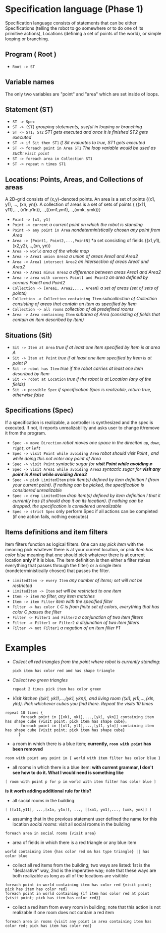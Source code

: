 # Specification language (Phase 1)
Specification language consists of statements that can be either Specifications (telling the robot to go somewhere or to do one of its primitive actions), Locations (defining a set of points of the world), or simple looping or branching.

## Program ( Root )
 
  - `Root -> ST`

## Variable names
The only two variables are "point" and "area" which are set inside of loops.

## Statement (ST)
 
 - `ST -> Spec`
 - `ST -> {ST}` *grouping statements, useful in looping or branching*
 - `ST -> ST1; ST2` *ST1 gets executed and once it is finished ST2 gets executed*
 - `ST -> if Sit then ST1`  *If Sit evaluates to true, ST1 gets executed*
 - `ST -> foreach point in Area ST1` *The loop variable would be used as such: `visit point`*
 - `ST -> foreach area in Collection ST1`
 - `ST -> repeat n times ST1`

## Locations: Points, Areas, and Collections of areas
A 2D-grid consists of (x,y)-denoted points. An area is a set of points {(x1, y1), ..., (xn, yn)}. A collection of areas is a set of sets of points { {(x11, y11),..., (x1n,y1n)},...,{(xm1,ym1),...,(xmk, ymk)}}

  - `Point -> [x1, y1]`
  - `Point -> current` *a current point on which the robot is standing*
  - `Point -> any point in Area` *nondeterministically chosen any point from Area*
  - `Area -> [Point1, Point2,...,PointN]` *a set consisting of fields {(x1,y1),(x2,y2),...,(xn, yn)}
  - `Area -> world` *area of the whole map*
  - `Area -> Area1 union Area2` *a union of areas Area1 and Area2*
  - `Area -> Area1 intersect Area2` *an intersection of areas Area1 and Area2*
  - `Area -> Area1 minus Area2` *a difference between areas Area1 and Area2*
  - `Area -> area with corners Point1 and Point2` *an area defined by corners Point1 and Point2*
  - `Collection -> [Area1, Area2,..., AreaN]` *a set of areas (set of sets of points)*
  - `Collection -> Collection containing Item` *subcollection of Collection consisting of areas that contain an item as specified by Item*
  - `Collection -> all rooms` *collection of all predefined rooms*
  - `Area -> Area containing Item` *subarea of Area (consisting of fields that contain an item described by Item)*


## Situations (Sit)
 
 - `Sit -> Item at Area` *true if at least one item specified by Item is at area A*
 - `Sit -> Item at Point` *true if at least one item specified by Item is at point P*
 - `Sit -> robot has Item` *true if the robot carries at least one item described by Item*
 - `Sit -> robot at Location` *true if the robot is at Location (any of the fields)*
 - `Sit -> possible Spec`  *if specification Spec is realizable, return true, otherwise false*

## Specifications (Spec)
If a specification is realizable, a controller is synthesized and the spec is executed. If not, it reports unrealizability and asks user to change it/remove it from the program. 
 
  - `Spec -> move Direction` *robot moves one space in the direciton `up`, `down`, `right`, or `left`*
  - `Spec -> visit Point while avoiding Area`  *robot should visit Point , and while doing this not enter any point of Area* 
  - `Spec -> visit Point`  *syntactic sugar for __visit Point while avoiding $`\emptyset`$__* 
  - `Spec -> visit Area1 while avoiding Area2` *syntactic sugar for __visit any point in Area1 while avoiding Area2__*
  - `Spec -> pick LimitedItem` *pick item(s) defined by item definition I (from your current point). If nothing can be picked, the specification is considered unrealizable*
  - `Spec -> drop LimitedItem` *drop item(s) defined by item definition I that it currently has (it should drop it on its location). If nothing can be dropped, the specification is considered unrealizable*
  - `Spec -> strict Spec` only perform Spec if all actions can be completed (if one action fails, nothing executes)

## Items definitions and item filters
Item filters function as logical filters. One can say _pick item_ with the meaning pick whatever there is at your current location, or _pick item has color blue_ meaning that one should pick whatever there is at current location **only** if it is blue. The item definition is then either a filter (takes everything that passes through the filter) or a single item (nondeterministically chosen) that passes the filter.

  - `LimitedItem -> every Item` _any number of items; set will not be restricted_
  - `LimitedItem -> Item` _set will be restricted to one item_
  - `Item -> item` _no filter, any item matches_
  - `Item -> item Filter` _item with the specified filter_
  - `Filter -> has color C` _C is from finite set of colors, everything that has color C passes the filter_
  - `Filter -> Filter1 and Filter2`  _a conjunction of two item filters_
  - `Filter -> Filter1 or Filter2` _a disjunction of two item filters_
  - `Filter -> not Filter1` _a negation of an item filter F1_
 

# Examples
  - *Collect all red triangles from the point where robot is currently standing*: 
    ```
    pick item has color red and has shape triangle
    ```
    
  - *Collect two green triangles*
     ```
    repeat 2 times pick item has color green
    ```
    
  - *Visit kitchen ((xk1, yk1),...,(yk1, ykn)), and living room ((xl1, yl1),...,(xln, yln)). Pick whichever cubes you find there. Repeat the visits 10 times*
```    
repeat 10 times {
       foreach point in [[xk1, yk1],...,[yk1, ykn]] containing item has shape cube {visit point; pick item has shape cube}; 
       foreach point in [[xl1, yl1],...,[yl1, yln]] containing item has shape cube {visit point; pick item has shape cube}
      }
```
      
  - a room in which there is a blue item; **currently, `room with point` has been removed**
  ```
  room with point any point in { world with item filter has color blue }
  ```
  - all rooms in which there is a blue item:
  **with current grammar, I don't see how to do it. What I would need is something like**
  ```
  [ room with point p for p in world with item filter has color blue ]
  ```
  **is it worth adding additional rule for this?**
  
  - all social rooms in the building
  ```
  [ [[x11,y11], ...,[x1n, y1n]], ..., [[xm1, ym1],..., [xmk, ymk]] ]
  ```
  
  - assuming that in the previous statement user defined the name for this location *social rooms*: visit all social rooms in the building
  ```
  foreach area in social rooms {visit area}
  ```
  
  - area of fields in which there is a red triangle or any blue item
  ```
  world containing item {has color red && has type triangle} || has color blue
  ```

  - collect all red items from the building; two ways are listed: 1st is the "declarative" way, 2nd is the imperative way; note that these ways are both realizable as long as all of the locations are visitible
  ```
  foreach point in world containing item has color red {visit point; pick has item has color red}
  foreach point in world containing {if item has color red at point {visit point; pick has item has color red}}
  ```

  - collect a red item from every room in building; note that this action is not realizable if one room does not contain a red item
  ```
  foreach area in rooms {visit any point in area containing item has color red; pick has item has color red}
  ```

